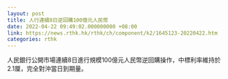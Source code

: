 ```yaml
---
layout: post
title: 人行連續8日逆回購100億元人民幣
date: 2022-04-22 09:49:02.000000000 +08:00
link: https://news.rthk.hk/rthk/ch/component/k2/1645123-20220422.htm
categories: rthk
---
```


人民銀行公開市場連續8日進行規模100億元人民幣逆回購操作，中標利率維持於2.1厘，完全對沖當日到期量。
